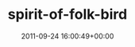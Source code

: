 ---
title:		"spirit-of-folk-bird"
type:		"photos"
mediatype:		"upload"
description:		"TBC"
date:		"2011-09-24 16:00:49+00:00"
album:		"nature"
filename:		"spirit-of-folk-bird.md"
series:		""
cl_public_id:		"nature/spirit-of-folk-bird"
cl_version:		1497005117
format:		"tiff"
bytes:		9860444
width:		2560
height:		1440
colours:
- "#609B04"
- "#88B445"
- "#79AF0F"
- "#343C3A"
- "#657174"
- "#75A435"
- "#3A7E00"
- "#E9EEF0"
- "#717A73"
- "#C3C9B4"
exposure_mode:		"Auto"
program:		"Aperture-priority AE"
aperture:		"16.0"
focal_length:		"200.0 mm"
iso:		"8000"
shutter_speed:		"1/800"
metering:		"Center-weighted average"
flash:		"Off, Did not fire"
white_balance:		"Custom"
colour_temp:		"5500"
has_crop:		"false"
orientation:		"Horizontal (normal)"
camera_model:		"NIKON D7000"
lens_info:		"18-200mm f/3.5-5.6"
artist:		"Matt Finucane"
x_resolution:		"300"
y_resolution:		"300"
---
